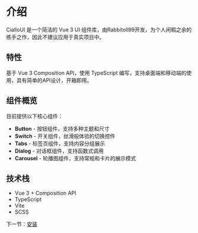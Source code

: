 # 介绍

CialloUI 是一个简洁的 Vue 3 UI 组件库，由Rabbitoll99开发，为个人闲暇之余的练手之作，因此不建议应用于真实项目中。

## 特性

基于 Vue 3 Composition API，使用 TypeScript 编写，支持桌面端和移动端的使用，具有简单的API设计，开箱即用。

## 组件概览

目前提供以下核心组件：

- **Button** - 按钮组件，支持多种主题和尺寸
- **Switch** - 开关组件，丝滑般体验的切换控件
- **Tabs** - 标签页组件，支持内容分组展示
- **Dialog** - 对话框组件，支持函数式调用
- **Carousel** - 轮播图组件，支持常规和卡片的展示模式

## 技术栈

- Vue 3 + Composition API
- TypeScript
- Vite
- SCSS

下一节：[安装](#/doc/install)